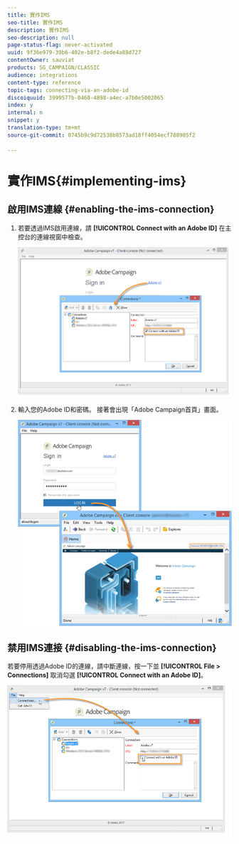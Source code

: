 ```yaml
---
title: 實作IMS
seo-title: 實作IMS
description: 實作IMS
seo-description: null
page-status-flag: never-activated
uuid: 9f36e979-39b6-402e-b8f2-dede4a88d727
contentOwner: sauviat
products: SG_CAMPAIGN/CLASSIC
audience: integrations
content-type: reference
topic-tags: connecting-via-an-adobe-id
discoiquuid: 3999577b-0460-4898-a4ec-a7b0e5002065
index: y
internal: n
snippet: y
translation-type: tm+mt
source-git-commit: 0745b9c9d72538b8573ad18ff4054ecf788905f2

---
```



# 實作IMS{#implementing-ims}

## 啟用IMS連線 {#enabling-the-ims-connection}

1. 若要透過IMS啟用連線，請 **[!UICONTROL Connect with an Adobe ID]** 在主控台的連線視窗中檢查。

   ![](assets/ims_1.png)

1. 輸入您的Adobe ID和密碼。 接著會出現「Adobe Campaign首頁」畫面。

   ![](assets/ims_2.png)

## 禁用IMS連接 {#disabling-the-ims-connection}

若要停用透過Adobe ID的連線，請中斷連線，按一下並 **[!UICONTROL File > Connections]** 取消勾選 **[!UICONTROL Connect with an Adobe ID]**。

![](assets/ims_4.png)

